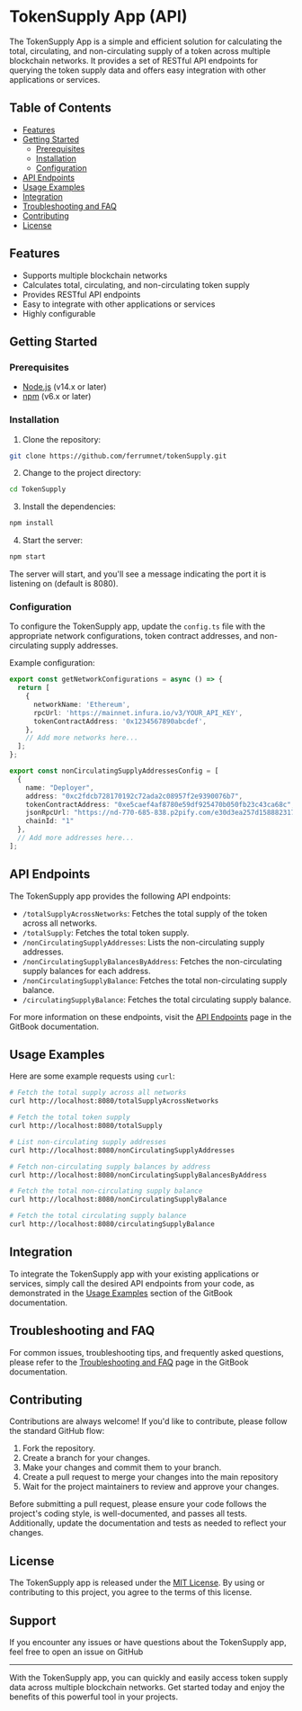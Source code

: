 TokenSupply App (API)
=====================

The TokenSupply App is a simple and efficient solution for calculating the total, circulating, and non-circulating supply of a token across multiple blockchain networks. It provides a set of RESTful API endpoints for querying the token supply data and offers easy integration with other applications or services.

Table of Contents
-----------------

-   [Features](#features)
-   [Getting Started](#getting-started)
    -   [Prerequisites](#prerequisites)
    -   [Installation](#installation)
    -   [Configuration](#configuration)
-   [API Endpoints](#api-endpoints)
-   [Usage Examples](#usage-examples)
-   [Integration](#integration)
-   [Troubleshooting and FAQ](#troubleshooting-and-faq)
-   [Contributing](#contributing)
-   [License](#license)



Features
--------

-   Supports multiple blockchain networks
-   Calculates total, circulating, and non-circulating token supply
-   Provides RESTful API endpoints
-   Easy to integrate with other applications or services
-   Highly configurable

Getting Started
---------------

### Prerequisites

-   [Node.js](https://nodejs.org/en/) (v14.x or later)
-   [npm](https://www.npmjs.com/) (v6.x or later)

### Installation

1.  Clone the repository:

```bash
git clone https://github.com/ferrumnet/tokenSupply.git
```

2.  Change to the project directory:

```bash
cd TokenSupply
```

3.  Install the dependencies:

```bash
npm install
```

4.  Start the server:
```bash
npm start
```
The server will start, and you'll see a message indicating the port it is listening on (default is 8080).

### Configuration

To configure the TokenSupply app, update the `config.ts` file with the appropriate network configurations, token contract addresses, and non-circulating supply addresses.

Example configuration:

```typescript
export const getNetworkConfigurations = async () => {
  return [
    {
      networkName: 'Ethereum',
      rpcUrl: 'https://mainnet.infura.io/v3/YOUR_API_KEY',
      tokenContractAddress: '0x1234567890abcdef',
    },
    // Add more networks here...
  ];
};

export const nonCirculatingSupplyAddressesConfig = [
  {
    name: "Deployer",
    address: "0xc2fdcb728170192c72ada2c08957f2e9390076b7",
    tokenContractAddress: "0xe5caef4af8780e59df925470b050fb23c43ca68c",
    jsonRpcUrl: "https://nd-770-685-838.p2pify.com/e30d3ea257d1588823179ce4d5811a61",
    chainId: "1"
  },
  // Add more addresses here...
];
```

API Endpoints
-------------

The TokenSupply app provides the following API endpoints:

-   `/totalSupplyAcrossNetworks`: Fetches the total supply of the token across all networks.
-   `/totalSupply`: Fetches the total token supply.
-   `/nonCirculatingSupplyAddresses`: Lists the non-circulating supply addresses.
-   `/nonCirculatingSupplyBalancesByAddress`: Fetches the non-circulating supply balances for each address.
-   `/nonCirculatingSupplyBalance`: Fetches the total non-circulating supply balance.
-   `/circulatingSupplyBalance`: Fetches the total circulating supply balance.

For more information on these endpoints, visit the [API Endpoints](https://docs.ferrumnetwork.io/ferrum-network-ecosystem/v/tokensupply-app/api-endpoints) page in the GitBook documentation.

Usage Examples
--------------

Here are some example requests using `curl`:

```bash
# Fetch the total supply across all networks
curl http://localhost:8080/totalSupplyAcrossNetworks

# Fetch the total token supply
curl http://localhost:8080/totalSupply

# List non-circulating supply addresses
curl http://localhost:8080/nonCirculatingSupplyAddresses

# Fetch non-circulating supply balances by address
curl http://localhost:8080/nonCirculatingSupplyBalancesByAddress

# Fetch the total non-circulating supply balance
curl http://localhost:8080/nonCirculatingSupplyBalance

# Fetch the total circulating supply balance
curl http://localhost:8080/circulatingSupplyBalance
```

Integration
-----------

To integrate the TokenSupply app with your existing applications or services, simply call the desired API endpoints from your code, as demonstrated in the [Usage Examples](https://docs.ferrumnetwork.io/ferrum-network-ecosystem/v/tokensupply-app/usage-examples) section of the GitBook documentation.

Troubleshooting and FAQ
-----------------------

For common issues, troubleshooting tips, and frequently asked questions, please refer to the [Troubleshooting and FAQ](https://docs.ferrumnetwork.io/ferrum-network-ecosystem/v/tokensupply-app/troubleshooting-and-faq) page in the GitBook documentation.

Contributing
------------

Contributions are always welcome! If you'd like to contribute, please follow the standard GitHub flow:

1.  Fork the repository.
2.  Create a branch for your changes.
3.  Make your changes and commit them to your branch.
4.  Create a pull request to merge your changes into the main repository
5.  Wait for the project maintainers to review and approve your changes.

Before submitting a pull request, please ensure your code follows the project's coding style, is well-documented, and passes all tests. Additionally, update the documentation and tests as needed to reflect your changes.

License
-------

The TokenSupply app is released under the [MIT License](https://opensource.org/license/mit/). By using or contributing to this project, you agree to the terms of this license.

Support
-------

If you encounter any issues or have questions about the TokenSupply app, feel free to open an issue on GitHub

* * * * *

With the TokenSupply app, you can quickly and easily access token supply data across multiple blockchain networks. Get started today and enjoy the benefits of this powerful tool in your projects.
